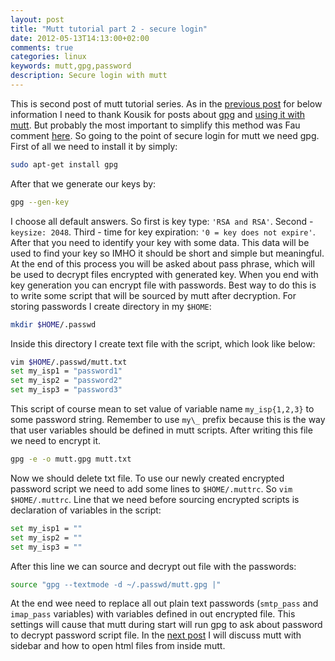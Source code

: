 ```yaml
---
layout: post
title: "Mutt tutorial part 2 - secure login"
date: 2012-05-13T14:13:00+02:00
comments: true
categories: linux
keywords: mutt,gpg,password
description: Secure login with mutt
---
```


This is second post of mutt tutorial series. As in the [previous post](/blog/2012/05/13/mutt-tutorial-part-1-setup-imap-account)
for below information I need to thank Kousik for posts about [gpg](http://nixtricks.wordpress.com/2009/10/04/introduction-to-encryption-of-files-using-gpg/)
and [using it with mutt](http://nixtricks.wordpress.com/2010/05/05/mutt-configure-mutt-to-receive-email-via-imap-and-send-via-smtp/).
But probably the most important to simplify this method was Fau comment [here](http://nixtricks.wordpress.com/2010/05/20/mutt-multiple-email-accounts-using-hooks/#comment-162). 
So going to the point of secure login for mutt we need gpg. First of all we need 
to install it by simply:
```bash
sudo apt-get install gpg
```
After that we generate our keys by:
```bash
gpg --gen-key
```
I choose all default answers. So first is key type: `'RSA and RSA'`. 
Second - `keysize: 2048`. Third - time for key expiration: `'0 = key does not expire'`.
After that you need to identify your key with some data. This data will be used
to find your key so IMHO it should be short and simple but meaningful. At the end
of this process you will be asked about pass phrase, which will be used to decrypt
files encrypted with generated key. When you end with key generation you can
encrypt file with passwords. Best way to do this is to write some script that will
be sourced by mutt after decryption. For storing passwords I create directory in my `$HOME`:
```bash
mkdir $HOME/.passwd
```
Inside this directory I create text file with the script, which look like below:
```bash
vim $HOME/.passwd/mutt.txt
set my_isp1 = "password1"
set my_isp2 = "password2"
set my_isp3 = "password3"
```
This script of course mean to set value of variable name `my_isp{1,2,3}` to some 
password string. Remember to use `my\_` prefix because this is the way that user 
variables should be defined in mutt scripts. After writing this file we need to 
encrypt it.
```bash
gpg -e -o mutt.gpg mutt.txt
```
Now we should delete txt file. To use our newly created encrypted password script
we need to add some lines to `$HOME/.muttrc`. So `vim $HOME/.muttrc`. Line that
we need before sourcing encrypted scripts is declaration of variables in the script:
```bash
set my_isp1 = ""
set my_isp2 = "" 
set my_isp3 = ""
```
After this line we can source and decrypt out file with the passwords:
```bash
source "gpg --textmode -d ~/.passwd/mutt.gpg |"
```
At the end wee need to replace all out plain text passwords (`smtp_pass` and
`imap_pass` variables) with variables defined in out encrypted file. This
settings will cause that mutt during start will run gpg to ask about password
to decrypt password script file. In the [next post](/blog/2012/05/13/mutt-tutorial-part-3-sidebar-urls-in-e/) 
I will discuss mutt with sidebar and how to open html files from inside mutt.

